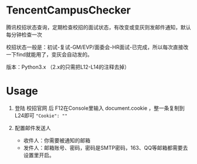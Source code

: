 # TencentCampusChecker
腾讯校招状态查询，定期检查校招的面试状态，有改变或变灰则发邮件通知，默认每分钟检查一次

校招状态一般是：初试-复试-GM/EVP/面委会-HR面试-已完成，所以每次直接改一下find就能用了，变灰会自动发的。

版本：Python3.x （2.x的只需把L12-L14的注释去掉）

# Usage
1. 登陆 校招官网 后 F12在Console里输入 document.cookie ，整一条复制到L24即可
`"Cookie": "" `

2. 配置邮件发送人
	- 收件人：你需要被通知的邮箱
	- 发件人：邮箱账号、密码，密码是SMTP密码，163、QQ等邮箱都需要去设置里开启。
